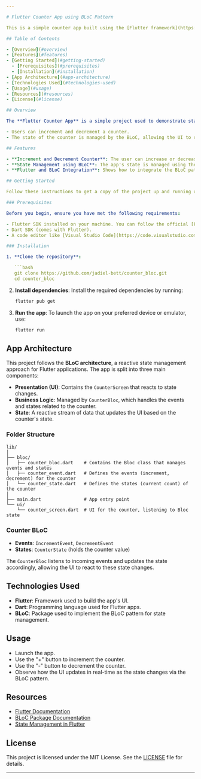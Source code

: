 ```yaml
---

# Flutter Counter App using BLoC Pattern

This is a simple counter app built using the [Flutter framework](https://flutter.dev) and the [BLoC package](https://bloclibrary.dev). The app demonstrates the implementation of the BLoC pattern to manage the state of the counter efficiently, ensuring separation of concerns between the UI and business logic.

## Table of Contents

- [Overview](#overview)
- [Features](#features)
- [Getting Started](#getting-started)
  - [Prerequisites](#prerequisites)
  - [Installation](#installation)
- [App Architecture](#app-architecture)
- [Technologies Used](#technologies-used)
- [Usage](#usage)
- [Resources](#resources)
- [License](#license)

## Overview

The **Flutter Counter App** is a simple project used to demonstrate state management using the BLoC (Business Logic Component) pattern. In this app:

- Users can increment and decrement a counter.
- The state of the counter is managed by the BLoC, allowing the UI to remain separate from the business logic.

## Features

- **Increment and Decrement Counter**: The user can increase or decrease the counter by pressing the "+" and "-" buttons.
- **State Management using BLoC**: The app's state is managed using the BLoC pattern to ensure scalability and maintainability.
- **Flutter and BLoC Integration**: Shows how to integrate the BLoC pattern with Flutter's widgets to create reactive UI updates.

## Getting Started

Follow these instructions to get a copy of the project up and running on your local machine for development and testing.

### Prerequisites

Before you begin, ensure you have met the following requirements:

- Flutter SDK installed on your machine. You can follow the official [Flutter installation guide](https://flutter.dev/docs/get-started/install).
- Dart SDK (comes with Flutter).
- A code editor like [Visual Studio Code](https://code.visualstudio.com/) or [Android Studio](https://developer.android.com/studio) with Flutter and Dart plugins installed.

### Installation

1. **Clone the repository**:

   ```bash
   git clone https://github.com/jadiel-bett/counter_bloc.git
   cd counter_bloc
   ```

2. **Install dependencies**:
   Install the required dependencies by running:

   ```bash
   flutter pub get
   ```

3. **Run the app**:
   To launch the app on your preferred device or emulator, use:
   ```bash
   flutter run
   ```

## App Architecture

This project follows the **BLoC architecture**, a reactive state management approach for Flutter applications. The app is split into three main components:

- **Presentation (UI)**: Contains the `CounterScreen` that reacts to state changes.
- **Business Logic**: Managed by `CounterBloc`, which handles the events and states related to the counter.
- **State**: A reactive stream of data that updates the UI based on the counter's state.

### Folder Structure

```
lib/
│
├── bloc/
│   ├── counter_bloc.dart    # Contains the Bloc class that manages events and states
│   ├── counter_event.dart   # Defines the events (increment, decrement) for the counter
│   └── counter_state.dart   # Defines the states (current count) of the counter
│
├── main.dart                # App entry point
└── ui/
    └── counter_screen.dart  # UI for the counter, listening to Bloc state
```

### Counter BLoC

- **Events**: `IncrementEvent`, `DecrementEvent`
- **States**: `CounterState` (holds the counter value)

The `CounterBloc` listens to incoming events and updates the state accordingly, allowing the UI to react to these state changes.

## Technologies Used

- **Flutter**: Framework used to build the app's UI.
- **Dart**: Programming language used for Flutter apps.
- **BLoC**: Package used to implement the BLoC pattern for state management.

## Usage

- Launch the app.
- Use the "+" button to increment the counter.
- Use the "-" button to decrement the counter.
- Observe how the UI updates in real-time as the state changes via the BLoC pattern.

## Resources

- [Flutter Documentation](https://flutter.dev/docs)
- [BLoC Package Documentation](https://bloclibrary.dev/#/)
- [State Management in Flutter](https://flutter.dev/docs/development/data-and-backend/state-mgmt/intro)

## License

This project is licensed under the MIT License. See the [LICENSE](LICENSE) file for details.

---
```

